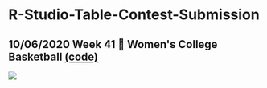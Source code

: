 # R-Studio-Table-Contest-Submission

## 10/06/2020 Week 41 🏀 Women's College Basketball [(code)](https://github.com/schmid07/TidyTuesday/blob/main/Code/women_bball.R)

![](https://github.com/schmid07/TidyTuesday/blob/main/plots/tt_2020_week41.png)
